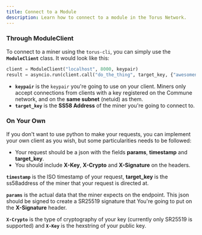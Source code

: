 ```yaml
---
title: Connect to a Module
description: Learn how to connect to a module in the Torus Network.
---
```


### Through ModuleClient

To connect to a miner using the `torus-cli`, you can simply use the **`ModuleClient`** class. It would look like this:

```py
client = ModuleClient("localhost", 8000, keypair)
result = asyncio.run(client.call("do_the_thing", target_key, {"awesomeness": 45, "extra": "hi"}))
```

- **`keypair`** is the `keypair` you're going to use on your client.
  Miners only accept connections from clients with a key registered on the Commune network, and on the **same subnet** (netuid) as them.
- **`target_key`** is the **SS58 Address** of the miner you're going to connect to.

### On Your Own

If you don't want to use python to make your requests, you can implement your own client as you wish, but some
particularities needs to be followed:

- Your request should be a json with the fields **params**, **timestamp** and **target_key**.
- You should include **X-Key**, **X-Crypto** and **X-Signature** on the headers.

**`timestamp`** is the ISO timestamp of your request, **target_key** is the ss58address of the miner that your request is directed at.

**`params`** is the actual data that the miner expects on the endpoint. This json should be signed to create a SR25519 signature that
You're going to put on the **X-Signature** header.

**`X-Crypto`** is the type of cryptography of your key (currently only SR25519 is supported) and
**`X-Key`** is the hexstring of your public key.
